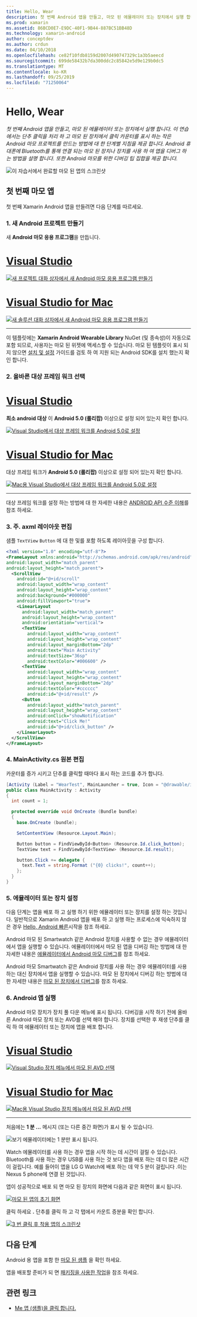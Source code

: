 ```yaml
---
title: Hello, Wear
description: 첫 번째 Android 앱을 만들고, 마모 된 에뮬레이터 또는 장치에서 실행 합니다. 이 연습에서는 단추 클릭을 처리 하 고 마모 된 장치에서 클릭 카운터를 표시 하는 작은 Android 마모 프로젝트를 만드는 방법에 대 한 단계별 지침을 제공 합니다. Android 휴대폰에 Bluetooth를 통해 연결 되는 마모 된 장치나 장치를 사용 하 여 앱을 디버그 하는 방법을 설명 합니다. 또한 Android 마모를 위한 디버깅 팁 집합을 제공 합니다.
ms.prod: xamarin
ms.assetid: 86BCD0E7-E9DC-40F1-9B44-887BC51BB48D
ms.technology: xamarin-android
author: conceptdev
ms.author: crdun
ms.date: 04/10/2018
ms.openlocfilehash: ce82f10fdb8159d2007d490747329c1a3b5aeecd
ms.sourcegitcommit: 699de58432b7da300ddc2c85842e5d9e129b0dc5
ms.translationtype: MT
ms.contentlocale: ko-KR
ms.lasthandoff: 09/25/2019
ms.locfileid: "71250064"
---
```

# <a name="hello-wear"></a>Hello, Wear

_첫 번째 Android 앱을 만들고, 마모 된 에뮬레이터 또는 장치에서 실행 합니다. 이 연습에서는 단추 클릭을 처리 하 고 마모 된 장치에서 클릭 카운터를 표시 하는 작은 Android 마모 프로젝트를 만드는 방법에 대 한 단계별 지침을 제공 합니다. Android 휴대폰에 Bluetooth를 통해 연결 되는 마모 된 장치나 장치를 사용 하 여 앱을 디버그 하는 방법을 설명 합니다. 또한 Android 마모를 위한 디버깅 팁 집합을 제공 합니다._

![이 자습서에서 완료할 마모 된 앱의 스크린샷](hello-wear-images/example.png)

## <a name="your-first-wear-app"></a>첫 번째 마모 앱

첫 번째 Xamarin Android 앱을 만들려면 다음 단계를 따르세요.

### <a name="1-create-a-new-android-project"></a>1. 새 Android 프로젝트 만들기

새 **Android 마모 응용 프로그램**을 만듭니다.

<!-- markdownlint-disable MD001 -->

# <a name="visual-studiotabwindows"></a>[Visual Studio](#tab/windows)

[![새 프로젝트 대화 상자에서 새 Android 마모 응용 프로그램 만들기](hello-wear-images/vs/new-solution-sml.w157.png)](hello-wear-images/vs/new-solution.w157.png#lightbox)

# <a name="visual-studio-for-mactabmacos"></a>[Visual Studio for Mac](#tab/macos)

[![새 솔루션 대화 상자에서 새 Android 마모 응용 프로그램 만들기](hello-wear-images/xs/new-solution-sml.png)](hello-wear-images/xs/new-solution.png#lightbox)

-----

이 템플릿에는 **Xamarin Android Wearable Library** NuGet (및 종속성)이 자동으로 포함 되므로, 사용자는 마모 된 위젯에 액세스할 수 있습니다. 마모 된 템플릿이 표시 되지 않으면 [설치 및 설정](~/android/wear/get-started/installation.md) 가이드를 검토 하 여 지원 되는 Android SDK를 설치 했는지 확인 합니다. 

### <a name="2-choose-the-correct-target-framework"></a>2. 올바른 **대상 프레임 워크** 선택

# <a name="visual-studiotabwindows"></a>[Visual Studio](#tab/windows)

**최소 android 대상** 이 **Android 5.0 (롤리팝)** 이상으로 설정 되어 있는지 확인 합니다. 

[![Visual Studio에서 대상 프레임 워크를 Android 5.0로 설정](hello-wear-images/vs/target-framework-sml.png)](hello-wear-images/vs/target-framework.png#lightbox)

# <a name="visual-studio-for-mactabmacos"></a>[Visual Studio for Mac](#tab/macos)

대상 프레임 워크가 **Android 5.0 (롤리팝)** 이상으로 설정 되어 있는지 확인 합니다.

[![Mac용 Visual Studio에서 대상 프레임 워크를 Android 5.0로 설정](hello-wear-images/xs/target-framework-sml.png)](hello-wear-images/xs/target-framework.png#lightbox)

-----

대상 프레임 워크를 설정 하는 방법에 대 한 자세한 내용은 [ANDROID API 수준 이해](~/android/app-fundamentals/android-api-levels.md)를 참조 하세요.

### <a name="3-edit-the-mainaxml-layout"></a>3. **주. axml** 레이아웃 편집

샘플 `TextView` `Button` 에 대 한 및를 포함 하도록 레이아웃을 구성 합니다. 

```xml
<?xml version="1.0" encoding="utf-8"?>
<FrameLayout xmlns:android="http://schemas.android.com/apk/res/android"
android:layout_width="match_parent"
android:layout_height="match_parent">
  <ScrollView
    android:id="@+id/scroll"
    android:layout_width="wrap_content"
    android:layout_height="wrap_content"
    android:background="#000000"
    android:fillViewport="true">
    <LinearLayout
      android:layout_width="match_parent"
      android:layout_height="wrap_content"
      android:orientation="vertical">
      <TextView
        android:layout_width="wrap_content"
        android:layout_height="wrap_content"
        android:layout_marginBottom="2dp"
        android:text="Main Activity"
        android:textSize="36sp"
        android:textColor="#006600" />
      <TextView
        android:layout_width="wrap_content"
        android:layout_height="wrap_content"
        android:layout_marginBottom="2dp"
        android:textColor="#cccccc"
        android:id="@+id/result" />
      <Button
        android:layout_width="match_parent"
        android:layout_height="wrap_content"
        android:onClick="showNotification"
        android:text="Click Me!"
        android:id="@+id/click_button" />
    </LinearLayout>
  </ScrollView>
</FrameLayout>
```

### <a name="4-edit-the-mainactivitycs-source"></a>4. **MainActivity.cs** 원본 편집

카운터를 증가 시키고 단추를 클릭할 때마다 표시 하는 코드를 추가 합니다. 

```csharp
[Activity (Label = "WearTest", MainLauncher = true, Icon = "@drawable/icon")]
public class MainActivity : Activity
{
  int count = 1;

  protected override void OnCreate (Bundle bundle)
  {
    base.OnCreate (bundle);

    SetContentView (Resource.Layout.Main);

    Button button = FindViewById<Button> (Resource.Id.click_button);
    TextView text = FindViewById<TextView> (Resource.Id.result);

    button.Click += delegate {
      text.Text = string.Format ("{0} clicks!", count++);
    };
  }
}
```

### <a name="5-setup-an-emulator-or-device"></a>5. 에뮬레이터 또는 장치 설정

다음 단계는 앱을 배포 하 고 실행 하기 위한 에뮬레이터 또는 장치를 설정 하는 것입니다. 일반적으로 Xamarin Android 앱을 배포 하 고 실행 하는 프로세스에 익숙하지 않은 경우 [Hello, Android 빠른](~/android/get-started/hello-android/hello-android-quickstart.md)시작을 참조 하세요.

Android 마모 된 Smartwatch 같은 Android 장치를 사용할 수 없는 경우 에뮬레이터에서 앱을 실행할 수 있습니다. 에뮬레이터에서 마모 된 앱을 디버깅 하는 방법에 대 한 자세한 내용은 [에뮬레이터에서 Android 마모 디버그](~/android/wear/deploy-test/debug-on-emulator.md)를 참조 하세요.

Android 마모 Smartwatch 같은 Android 장치를 사용 하는 경우 에뮬레이터를 사용 하는 대신 장치에서 앱을 실행할 수 있습니다. 마모 된 장치에서 디버깅 하는 방법에 대 한 자세한 내용은 [마모 된 장치에서 디버그](~/android/wear/deploy-test/debug-on-device.md)를 참조 하세요.

### <a name="6-run-the-android-wear-app"></a>6. Android 앱 실행

Android 마모 장치가 장치 풀 다운 메뉴에 표시 됩니다. 디버깅을 시작 하기 전에 올바른 Android 마모 장치 또는 AVD를 선택 해야 합니다. 장치를 선택한 후 재생 단추를 클릭 하 여 에뮬레이터 또는 장치에 앱을 배포 합니다.

# <a name="visual-studiotabwindows"></a>[Visual Studio](#tab/windows)

[![Visual Studio 장치 메뉴에서 마모 된 AVD 선택](hello-wear-images/vs/choose-wear-sim.png)](hello-wear-images/vs/choose-wear-sim.png#lightbox)

# <a name="visual-studio-for-mactabmacos"></a>[Visual Studio for Mac](#tab/macos)

[![Mac용 Visual Studio 장치 메뉴에서 마모 된 AVD 선택](hello-wear-images/xs/choose-wear-sim.png)](hello-wear-images/xs/choose-wear-sim.png#lightbox)

-----

처음에는 **1 분 ...** 메시지 (또는 다른 중간 화면)가 표시 될 수 있습니다. 

![보기 에뮬레이터에는 1 분만 표시 됩니다.](hello-wear-images/please-wait.png)

Watch 에뮬레이터를 사용 하는 경우 앱을 시작 하는 데 시간이 걸릴 수 있습니다. Bluetooth를 사용 하는 경우 USB를 사용 하는 것 보다 앱을 배포 하는 데 더 많은 시간이 걸립니다. 예를 들어이 앱을 LG G Watch에 배포 하는 데 약 5 분이 걸립니다 .이는 Nexus 5 phone에 연결 된 것입니다.

앱이 성공적으로 배포 되 면 마모 된 장치의 화면에 다음과 같은 화면이 표시 됩니다.

[![마모 된 앱의 초기 화면](hello-wear-images/mainactivity-screen.png)](hello-wear-images/mainactivity-screen.png#lightbox)

클릭 하세요 **.** 단추를 클릭 하 고 각 탭에서 카운트 증분을 확인 합니다.

[![3 번 클릭 후 착용 앱의 스크린샷](hello-wear-images/mainactivity-counts.png)](hello-wear-images/mainactivity-counts.png#lightbox)

## <a name="next-steps"></a>다음 단계

Android 용 앱을 포함 한 [마모 된 샘플](https://docs.microsoft.com/samples/browse/?products=xamarin&term=Xamarin.Android+wear) 을 확인 하세요.

앱을 배포할 준비가 되 면 [패키징을 사용한 작업](~/android/wear/deploy-test/packaging.md)을 참조 하세요.

## <a name="related-links"></a>관련 링크

- [Me 앱 (샘플)을 클릭 합니다.](https://docs.microsoft.com/samples/xamarin/monodroid-samples/wear-weartest)
